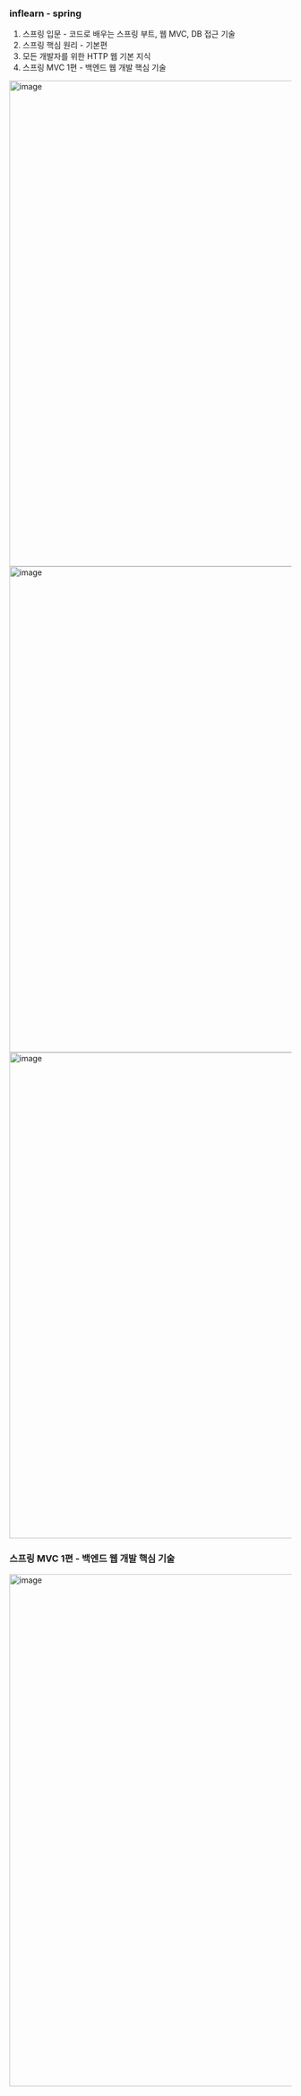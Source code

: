 ### inflearn - spring
1. 스프링 입문 - 코드로 배우는 스프링 부트, 웹 MVC, DB 접근 기술
2. 스프링 핵심 원리 - 기본편
3. 모든 개발자를 위한 HTTP 웹 기본 지식
4. 스프링 MVC 1편 - 백엔드 웹 개발 핵심 기술


<img width="868" alt="image" src="https://user-images.githubusercontent.com/84507123/157218520-3e09278c-33ca-4768-ad92-f39fd59e4fd2.png">

<img width="868" alt="image" src="https://user-images.githubusercontent.com/84507123/157218376-85265cd0-3213-4ae0-bcf2-1a6d6883c8cd.png">

<img width="868" alt="image" src="https://user-images.githubusercontent.com/84507123/157218563-858826c6-7c08-4a16-9175-e8cad6bc7de8.png">

### 스프링 MVC 1편 - 백엔드 웹 개발 핵심 기술
<img width="915" alt="image" src="https://user-images.githubusercontent.com/84507123/157227882-1c03120c-3237-4003-9f53-ac50f93adf67.png">

